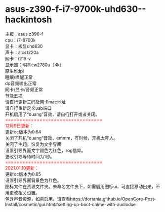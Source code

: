 # asus-z390-f-i7-9700k-uhd630--hackintosh
主板：asus z390-f</br>
cpu：i7-9700k</br>
显卡：核显uhd630</br>
声卡：alcs1220a</br>
网卡：i219-v</br>
显示器：明基ew2780u（4k）</br>
原生hidpi</br>
睡眠/唤醒正常</br>
dp音频输出正常</br>
网卡/显卡/音频正常</br>
节能五项</br>
请自行更新三码及网卡mac地址</br>
请自行重新定义usb端口</br>
开机启用了“duang”音效，请自行打开或者关闭。</br>
<span style="color:red">==================================</span></br>
<span style="color:red">12月9日更新：</span></br>
更新oc版本为0.64</br>
关闭了开机“duang”音效，emmm，有时候，开机太吓人。</br>
关闭了主题，恢复为文字界面</br>
设置引导界面文字颜色为红色，rog信仰。</br>
更改引导等待时间为1秒。</br>
<span style="color:red">==================================</span></br>
<span style="color:red">2021.01.10更新：</span></br>
更新oc版本为0.65</br>
设置引导界面背景色为红色。</br>
图标文件在资源文件夹。未命名文件夹下，如需启用图标ui，可直接移动出来，不用更改相关设置。</br>
包含声音资源，如需启用，请查看https://dortania.github.io/OpenCore-Post-Install/cosmetic/gui.html#setting-up-boot-chime-with-audiodxe
